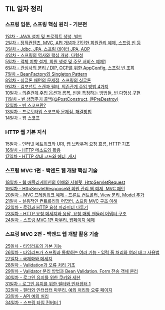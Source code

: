 ## TIL 일자 정리
### 스프링 입문, 스프링 핵심 원리 - 기본편

[1일차 - JAVA 설치 및 프로젝트 생성, 빌드](https://github.com/jub3907/Today-I-Learn/blob/main/spring/til/day1.md)\
[2일차 - 정적컨텐츠, MVC, API 개념과 간단한 회원관리 예제, 스프링 빈 등](https://github.com/jub3907/Today-I-Learn/blob/main/spring/til/day2.md)\
[3일차 - Jdbc, JPA, 스프링 데이터 JPA, AOP](https://github.com/jub3907/Today-I-Learn/blob/main/spring/til/day3.md)\
[4일차 - 스프링의 역사와 핵심 개념, 다형성](https://github.com/jub3907/Today-I-Learn/blob/main/spring/til/day4.md)\
[5일차 - 객체 지향 설계, 회원 생성 및 주문 서비스 예제1](https://github.com/jub3907/Today-I-Learn/blob/main/spring/til/day5.md)\
[6일차 - 관심사의 분리 / DIP, OCP를 위한 AppConfig, 스프링 빈 조회](https://github.com/jub3907/Today-I-Learn/blob/main/spring/til/day6.md)\
[7일차 - BeanFactory와 Singleton Pattern](https://github.com/jub3907/Today-I-Learn/blob/main/spring/til/day7.md)\
[8일차 - 싱글톤 패턴의 문제점, 스프링의 싱글톤](https://github.com/jub3907/Today-I-Learn/blob/main/spring/til/day8.md)\
[9일차 - 컴포넌트 스캔과 필터, 의존관계 주입 방법 4가지](https://github.com/jub3907/Today-I-Learn/blob/main/spring/til/day9.md)\
[10일차 - 의존관계 주입 옵션과 롬복, 빈을 특정하는 방법들, 빈 다형성 구현](https://github.com/jub3907/Today-I-Learn/blob/main/spring/til/day10.md)\
[11일차 - 빈 생명주기 콜백(@PostConstruct, @PreDestroy)](https://github.com/jub3907/Today-I-Learn/blob/main/spring/til/day11.md)\
[12일차 - 빈 스코프란?](https://github.com/jub3907/Today-I-Learn/blob/main/spring/til/day12.md)\
[13일차 - 프로토타입 스코프와 문제점, 해결방법](https://github.com/jub3907/Today-I-Learn/blob/main/spring/til/day13.md)\
[14일차 - 웹 스코프](https://github.com/jub3907/Today-I-Learn/blob/main/spring/til/day14.md)

### HTTP 웹 기본 지식
[15일차 - 인터넷 네트워크와 URI, 웹 브라우저 요청 흐름, HTTP 기초](https://github.com/jub3907/Today-I-Learn/blob/main/HTTP/til/day15.md)\
[16일차 - HTTP 메소드와 활용](https://github.com/jub3907/Today-I-Learn/blob/main/HTTP/til/day16.md)\
[17일차 - HTTP 상태 코드와 헤더, 캐시](https://github.com/jub3907/Today-I-Learn/blob/main/HTTP/til/day17.md)

### 스프링 MVC 1편 - 백엔드 웹 개발 핵심 기술
[18일차 - 웹 애플리케이션의 이해와 서블릿, HttpServletRequest](https://github.com/jub3907/Today-I-Learn/blob/main/spring/til/day18.md)\
[19일차 - HttpServletResponse와 회원 관리 웹 예제, MVC 패턴](https://github.com/jub3907/Today-I-Learn/blob/main/spring/til/day19.md)\
[20일차 - MVC 프레임워크 예제 - 프론트 컨트롤러, View 분리, Model 추가](https://github.com/jub3907/Today-I-Learn/blob/main/spring/til/day20.md)\
[21일차 - 실용적인 컨트롤러와 어댑터, 스프링 MVC 구조 이해](https://github.com/jub3907/Today-I-Learn/blob/main/spring/til/day21.md)\
[22일차 - 로깅과 HTTP 요청 파라미터 다루기](https://github.com/jub3907/Today-I-Learn/blob/main/spring/til/day22.md)\
[23일차 - HTTP 요청 메세지와 응답, 요청 매핑 핸들러 어댑터 구조](https://github.com/jub3907/Today-I-Learn/blob/main/spring/til/day23.md)\
[24일차 - 스프링 MVC 1편 마무리, 웹페이지 예제](https://github.com/jub3907/Today-I-Learn/blob/main/spring/til/day24.md)

### 스프링 MVC 2편 - 백엔드 웹 개발 활용 기술
[25일차 - 타임리프의 기본 기능](https://github.com/jub3907/Today-I-Learn/blob/main/spring/til/day25.md)\
[26일차 - 타임리프가 스프링과 통합하는 여러 기능 - 입력 폼 처리와 여러 태그 사용법](https://github.com/jub3907/Today-I-Learn/blob/main/spring/til/day26.md)\
[27일차 - 국제화와 메세지](https://github.com/jub3907/Today-I-Learn/blob/main/spring/til/day27.md)\
[28일차 - Validation과 오류 처리 기초](https://github.com/jub3907/Today-I-Learn/blob/main/spring/til/day28.md)\
[29일차 - Validator 분리 방법과 Bean Validation, Form 전송 객체 분리](https://github.com/jub3907/Today-I-Learn/blob/main/spring/til/day29.md)\
[30일차 - 로그인 유지를 위한 쿠키와 세션](https://github.com/jub3907/Today-I-Learn/blob/main/spring/til/day30.md)\
[31일차 - 로그인 유지를 위한 필터와 인터셉터 1](https://github.com/jub3907/Today-I-Learn/blob/main/spring/til/day31.md)\
[32일차 - 필터와 인터셉터 마무리, 예외 처리와 오류 페이지](https://github.com/jub3907/Today-I-Learn/blob/main/spring/til/day32.md)\
[33일차 - API 예외 처리](https://github.com/jub3907/Today-I-Learn/blob/main/spring/til/day33.md)\
[34일차 - 스프링 타입 컨버터 1](https://github.com/jub3907/Today-I-Learn/blob/main/spring/til/day34.md)